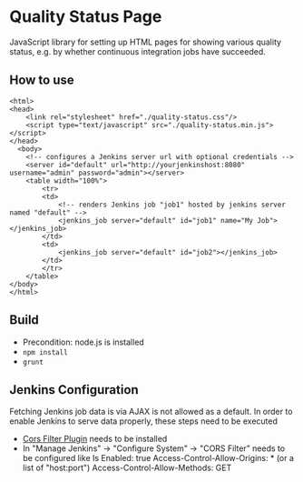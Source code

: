Quality Status Page
===

JavaScript library for setting up HTML pages for showing various quality status, 
	e.g. by whether continuous integration jobs have succeeded.


How to use
---

    <html>
	<head>
	    <link rel="stylesheet" href="./quality-status.css"/>
	    <script type="text/javascript" src="./quality-status.min.js"></script>
	</head>
      <body>
      	<!-- configures a Jenkins server url with optional credentials -->
        <server id="default" url="http://yourjenkinshost:8080" username="admin" password="admin"></server>
        <table width="100%">
            <tr>
            <td>
                <!-- renders Jenkins job "job1" hosted by jenkins server named "default" -->
                <jenkins_job server="default" id="job1" name="My Job"></jenkins_job>
            </td>
            <td>
                <jenkins_job server="default" id="job2"></jenkins_job>
            </td>
            </tr>
        </table>
    </body>
    </html>

Build
---
* Precondition: node.js is installed
* `npm install`
* `grunt`



Jenkins Configuration
---
Fetching Jenkins job data is via AJAX is not allowed as a default. In order to enable Jenkins to serve data properly, these steps need to be executed
* [Cors Filter Plugin](https://wiki.jenkins-ci.org/display/JENKINS/Cors+Filter+Plugin) needs to be installed
* In "Manage Jenkins" -> "Configure System" -> "CORS Filter" needs to be configured like
        Is Enabled:                     true
        Access-Control-Allow-Origins:   * (or a list of "host:port")
        Access-Control-Allow-Methods:   GET